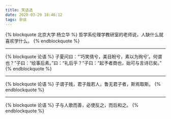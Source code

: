 ```yaml
---
title: 笑话选
date: 2020-03-29 18:46:12
tags: 杂谈
---
```


{% blockquote 北京大学 杨立华 %}
哲学系伦理学教研室的老师说，人缺什么就喜欢学什么。
{% endblockquote %}

---

{% blockquote 论语 %}
子夏问曰：“‘巧笑倩兮，美目盼兮，素以为绚兮’。何谓也？”子曰：“绘事后素。”曰：“礼后乎？”子曰：“起予者商也，始可与言诗已矣。”
{% endblockquote %}

---

{% blockquote 论语 %}
子谓子贱，君子哉若人，鲁无君子者，斯焉取斯。
{% endblockquote %}

---

{% blockquote 论语 %}
子与人歌而善，必使反之，而后和之。
{% endblockquote %}

